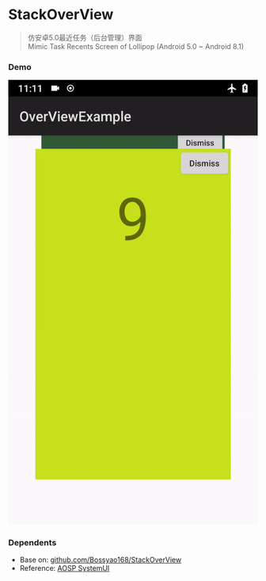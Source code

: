 # StackOverView
> 仿安卓5.0最近任务（后台管理）界面  
> Mimic Task Recents Screen of Lollipop (Android 5.0 ~ Android 8.1)  

### Demo
![Demo](./Demo.gif)

### Dependents
- Base on: [github.com/Bossyao168/StackOverView](https://github.com/Bossyao168/StackOverView)
- Reference: [AOSP SystemUI](https://android.googlesource.com/platform/frameworks/base/+/refs/tags/android-cts-5.0_r4/packages/SystemUI/src/com/android/systemui/recents/)
  